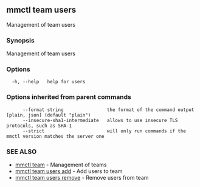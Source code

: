 ## mmctl team users

Management of team users

### Synopsis

Management of team users

### Options

```
  -h, --help   help for users
```

### Options inherited from parent commands

```
      --format string                the format of the command output [plain, json] (default "plain")
      --insecure-sha1-intermediate   allows to use insecure TLS protocols, such as SHA-1
      --strict                       will only run commands if the mmctl version matches the server one
```

### SEE ALSO

* [mmctl team](mmctl_team.md)	 - Management of teams
* [mmctl team users add](mmctl_team_users_add.md)	 - Add users to team
* [mmctl team users remove](mmctl_team_users_remove.md)	 - Remove users from team

